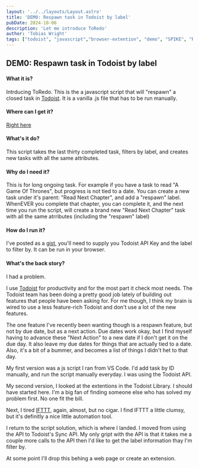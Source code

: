 ```yaml
---
layout: '../../layouts/Layout.astro'
title: 'DEM0: Respawn task in Todoist by label'
pubDate: 2024-10-06
description: 'Let me introduce ToRedo'
author: 'Tobias Wright'
tags: ["todoist", "javascript","browser-extention", "demo", "SPIKE", "ReTodo"]
---
```

## DEM0: Respawn task in Todoist by label

#### What it is?

Intrducing ToRedo. This is the a javascript script that will "respawn" a closed task in [Todoist](https://www.todoist.com). It is a vanilla .js file that has to be run manually.

#### Where can I get it?
[Right here](https://gist.github.com/tobiaswright/82e398e155251fb127f3cbacc8041a10)

#### What's it do?

This script takes the last thirty completed task, filters by label, and creates new tasks with all the same attributes.

#### Why do I need it?

This is for long ongoing task. For example if you have a task to read "A Game Of Thrones", but progress is not tied to a date. You can create a new task under it's parent: "Read Next Chapter", and add a "respawn" label. WhenEVER you complete that chapter, you can complete it, and the next time you run the script, will create a brand new "Read Next Chapter" task with all the same atrributes (including the "respawn" label)

#### How do I run it?

I've posted as a [gist](https://gist.github.com/tobiaswright/82e398e155251fb127f3cbacc8041a10), you'll need to supply you Todoist API Key and the label to filter by. It can  be run in your browser.

#### What's the back story?

I had a problem.

I use [Todoist](https://www.todoist.com) for productivity and for the most part it check most needs. The Todoist team has been doing a pretty good job lately of building out features that people have been asking for. For me though, I think my brain is wired to use a less feature-rich Todoist and don't use a lot of the new features.

The one feature I've recently been wanting though is a respawn feature, but not by due date, but as a next action. Due dates work okay, but I find myself having to advance these "Next Action" to a new date if I don't get it on the due day. It also leave my due dates for things that are actually tied to a date. Also, it's a bit of a bummer, and becomes a list of things I didn't het to that day.

My first version was a js script I ran from VS Code. I'd add task by ID manually, and run the script manually everyday. I was using the Todoist API.

My second version, I looked at the extentions in the Todoist Library. I should have started here. I'm a big fan of finding someone else who has solved my problem first. No one fit the bill.

Next, I tired [IFTTT](https://ifttt.com/explore), again, almost, but no cigar. I find IFTTT a little clumsy, but it's definitly a nice little automation tool.

I return to the script solution, which is where  I landed. I moved from using the API to Todoist's Sync API. My only gript with the API is that it takes me a couple more calls to the API then I'd like to get the label information thay I'm filter by.

At some point I'll drop this behing a web page or create an extension.
